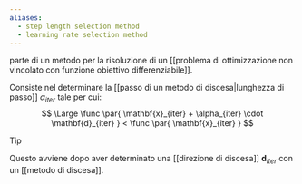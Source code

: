 ```yaml
---
aliases:
  - step length selection method
  - learning rate selection method
---
```

parte di un metodo per la risoluzione di un [[problema di ottimizzazione non vincolato con funzione obiettivo differenziabile]].

Consiste nel determinare la [[passo di un metodo di discesa|lunghezza di passo]] $\alpha_{iter}$ tale per cui:
$$
\Large
\func \par{
	\mathbf{x}_{iter} + \alpha_{iter} \cdot \mathbf{d}_{iter}
}
<
\func \par{
	\mathbf{x}_{iter}
}
$$

> [!Tip]
> Questo avviene dopo aver determinato una [[direzione di discesa]] $\mathbf{d}_{iter}$ con un [[metodo di discesa]].
